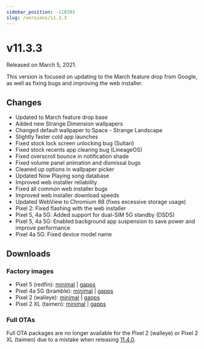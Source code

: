 ```yaml
---
sidebar_position: -110303
slug: /versions/11.3.3
---
```


# v11.3.3

Released on March 5, 2021.

This version is focused on updating to the March feature drop from Google, as well as fixing bugs and improving the web installer.

## Changes

- Updated to March feature drop base
- Added new Strange Dimension wallpapers
- Changed default wallpaper to Space - Strange Landscape
- Slightly faster cold app launches
- Fixed stock lock screen unlocking bug (Sultan)
- Fixed stock recents app clearing bug (LineageOS)
- Fixed overscroll bounce in notification shade
- Fixed volume panel animation and dismissal bugs
- Cleaned up options in wallpaper picker
- Updated Now Playing song database
- Improved web installer reliability
- Fixed all common web installer bugs
- Improved web installer download speeds
- Updated WebView to Chromium 88 (fixes excessive storage usage)
- Pixel 2: Fixed flashing with the web installer
- Pixel 5, 4a 5G: Added support for dual-SIM 5G standby (DSDS)
- Pixel 5, 4a 5G: Enabled background app suspension to save power and improve performance
- Pixel 4a 5G: Fixed device model name

## Downloads

### Factory images

- Pixel 5 (redfin): [minimal](https://github.com/ProtonAOSP/android_device_google_redbull/releases/download/v11.3.3/proton-aosp_redfin-factory_11.3.3.zip) | [gapps](https://github.com/ProtonAOSP/android_device_google_redbull/releases/download/v11.3.3/proton-aosp_redfin-factory_11.3.3-gapps.zip)
- Pixel 4a 5G (bramble): [minimal](https://github.com/ProtonAOSP/android_device_google_redbull/releases/download/v11.3.3/proton-aosp_bramble-factory_11.3.3.zip) | [gapps](https://github.com/ProtonAOSP/android_device_google_redbull/releases/download/v11.3.3/proton-aosp_bramble-factory_11.3.3-gapps.zip)
- Pixel 2 (walleye): [minimal](https://github.com/ProtonAOSP/android_device_google_wahoo/releases/download/v11.3.3/proton-aosp_walleye-factory_11.3.3.zip) | [gapps](https://github.com/ProtonAOSP/android_device_google_wahoo/releases/download/v11.3.3/proton-aosp_walleye-factory_11.3.3-gapps.zip)
- Pixel 2 XL (taimen): [minimal](https://github.com/ProtonAOSP/android_device_google_wahoo/releases/download/v11.3.3/proton-aosp_taimen-factory_11.3.3.zip) | [gapps](https://github.com/ProtonAOSP/android_device_google_wahoo/releases/download/v11.3.3/proton-aosp_taimen-factory_11.3.3-gapps.zip)

### Full OTAs

Full OTA packages are no longer available for the Pixel 2 (walleye) or Pixel 2 XL (taimen) due to a mistake when releasing [11.4.0](11.4.0.md).
